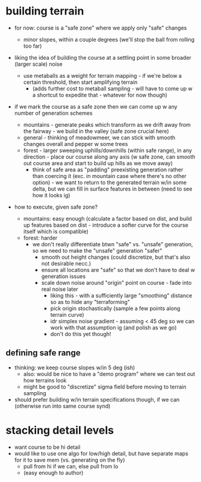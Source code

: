 # building terrain
- for now: course is a "safe zone" where we apply only "safe" changes
  - minor slopes, within a couple degrees (we'll stop the ball from rolling too far)
- liking the idea of building the course at a settling point in some broader (larger scale) noise
  - use metaballs as a weight for terrain mapping - if we're below a certain threshold, then start amplifying terrain
    - (adds further cost to metaball sampling - will have to come up w a shortcut to expedite that - whatever for now though)

- if we mark the course as a safe zone then we can come up w any number of generation schemes
  - mountains - generate peaks which transform as we drift away from the fairway - we build in the valley (safe zone crucial here)
  - general - thinking of meadowmeer, we can stick with smooth changes overall and pepper w some trees
  - forest - larger sweeping uphills/downhills (within safe range), in any direction - place our course along any axis (w safe zone, can smooth out course area and start to build up hills as we move away)
    - think of safe area as "padding" preexisting generation rather than coercing it (exc. in mountain case where there's no other option) - we want to return to the generated terrain w/in some delta, but we can fill in surface features in between (need to see how it looks ig)

- how to execute, given safe zone?
  - mountains: easy enough (calculate a factor based on dist, and build up features based on dist - introduce a softer curve for the course itself which is compatible)
  - forest: harder
    - we don't really differentiate btwn "safe" vs. "unsafe" generation, so we need to make the "unsafe" generation "safer"
      - smooth out height changes (could discretize, but that's also not desirable necc.)
      - ensure all locations are "safe" so that we don't have to deal w generation issues
      - scale down noise around "origin" point on course - fade into real noise later
        - liking this - with a sufficiently large "smoothing" distance so as to hide any "terraforming"
        - pick origin stochastically (sample a few points along terrain curve)
        - idr simplex noise gradient - assuming < 45 deg so we can work with that assumption ig (and polish as we go)
        - don't do this yet though!
        
## defining safe range
  - thinking: we keep course slopes w/in 5 deg (ish)
    - also: would be nice to have a "demo program" where we can test out how terrains look
    - might be good to "discretize" sigma field before moving to terrain sampling
  - should prefer building w/in terrain specifications though, if we can (otherwise run into same course synd)

# stacking detail levels
- want course to be hi detail
- would like to use one algo for low/high detail, but have separate maps for it to save mem (vs. generating on the fly)
  - pull from hi if we can, else pull from lo
  - (easy enough to author)